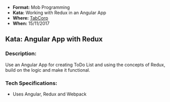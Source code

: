 * **Format:** Mob Programming
* **Kata:** Working with Redux in an Angular App
* **Where:** [TabCorp](https://www.tabcorp.com.au/)
* **When:** 15/11/2017

## Kata: Angular App with Redux

### Description:
Use an Angular App for creating ToDo List and using the concepts of Redux, build on the logic and make it functional.

### Tech Specifications:
- Uses Angular, Redux and Webpack 
